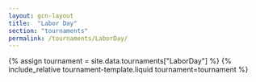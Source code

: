 ```yaml
---
layout: gcn-layout
title:  "Labor Day"
section: "tournaments"
permalink: /tournaments/LaborDay/
---
```


{% assign tournament = site.data.tournaments["LaborDay"] %}
{% include_relative tournament-template.liquid tournament=tournament %}
